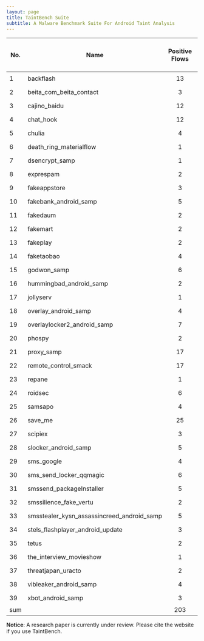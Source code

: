 ```yaml
---
layout: page
title: TaintBench Suite
subtitle: A Malware Benchmark Suite For Android Taint Analysis 
---
```

| No. | Name                                       |Positive Flows |Negative Flows|                                                              Repository                                                              |                                                                    View Flows on GitPod                                                                    | Executable<br>Nexus 4<br>API Level 25 |
|-----|--------------------------------------------|:-------------:|:------------:|:------------------------------------------------------------------------------------------------------------------------------------:|:-------------------------------------------------------------------------------------------------------------------------------------------------------:|:-----:|
| 1   | backflash                                  |13|11|                  <a href='https://github.com/TaintBench/backflash'><img src='../img/github-logo.png' width='30'></a>                 |                  <a href='https://gitpod.io/#https://github.com/TaintBench/backflash'><img src='../img/gitpod-logo.svg' width='30'></a>                 |YES|
| 2   | beita_com_beita_contact                    |3|0|           <a href='https://github.com/TaintBench/beita_com_beita_contact'><img src='../img/github-logo.png' width='30'></a>          |           <a href='https://gitpod.io/#https://github.com/TaintBench/beita_com_beita_contact'><img src='../img/gitpod-logo.svg' width='30'></a>          |YES|
| 3   | cajino_baidu                               |12|3|                <a href='https://github.com/TaintBench/cajino_baidu'><img src='../img/github-logo.png' width='30'></a>                |                <a href='https://gitpod.io/#https://github.com/TaintBench/cajino_baidu'><img src='../img/gitpod-logo.svg' width='30'></a>                |NO|
| 4   | chat_hook                                  |12|1|                  <a href='https://github.com/TaintBench/chat_hook'><img src='../img/github-logo.png' width='30'></a>                 |                  <a href='https://gitpod.io/#https://github.com/TaintBench/chat_hook'><img src='../img/gitpod-logo.svg' width='30'></a>                 |YES|
| 5   | chulia                                     |4|0|                   <a href='https://github.com/TaintBench/chulia'><img src='../img/github-logo.png' width='30'></a>                   |                   <a href='https://gitpod.io/#https://github.com/TaintBench/chulia'><img src='../img/gitpod-logo.svg' width='30'></a>                   |YES|
| 6   | death_ring_materialflow                    |1|0|           <a href='https://github.com/TaintBench/death_ring_materialflow'><img src='../img/github-logo.png' width='30'></a>          |           <a href='https://gitpod.io/#https://github.com/TaintBench/death_ring_materialflow'><img src='../img/gitpod-logo.svg' width='30'></a>          |YES|
| 7   | dsencrypt_samp                             |1|0|               <a href='https://github.com/TaintBench/dsencrypt_samp'><img src='../img/github-logo.png' width='30'></a>               |               <a href='https://gitpod.io/#https://github.com/TaintBench/dsencrypt_samp'><img src='../img/gitpod-logo.svg' width='30'></a>               |YES|
| 8   | exprespam                                  |2|0|                  <a href='https://github.com/TaintBench/exprespam'><img src='../img/github-logo.png' width='30'></a>                 |                  <a href='https://gitpod.io/#https://github.com/TaintBench/exprespam'><img src='../img/gitpod-logo.svg' width='30'></a>                 |YES|
| 9   | fakeappstore                               |3|0|                <a href='https://github.com/TaintBench/fakeappstore'><img src='../img/github-logo.png' width='30'></a>                |                <a href='https://gitpod.io/#https://github.com/TaintBench/fakeappstore'><img src='../img/gitpod-logo.svg' width='30'></a>                |YES|
| 10  | fakebank_android_samp                      |5|0|            <a href='https://github.com/TaintBench/fakebank_android_samp'><img src='../img/github-logo.png' width='30'></a>           |            <a href='https://gitpod.io/#https://github.com/TaintBench/fakebank_android_samp'><img src='../img/gitpod-logo.svg' width='30'></a>           |YES|
| 11  | fakedaum                                   |2|0|                  <a href='https://github.com/TaintBench/fakedaum'><img src='../img/github-logo.png' width='30'></a>                  |                  <a href='https://gitpod.io/#https://github.com/TaintBench/fakedaum'><img src='../img/gitpod-logo.svg' width='30'></a>                  |YES|
| 12  | fakemart                                   |2|0|                  <a href='https://github.com/TaintBench/fakemart'><img src='../img/github-logo.png' width='30'></a>                  |                  <a href='https://gitpod.io/#https://github.com/TaintBench/fakemart'><img src='../img/gitpod-logo.svg' width='30'></a>                  |YES|
| 13  | fakeplay                                   |2|0|                  <a href='https://github.com/TaintBench/fakeplay'><img src='../img/github-logo.png' width='30'></a>                  |                  <a href='https://gitpod.io/#https://github.com/TaintBench/fakeplay'><img src='../img/gitpod-logo.svg' width='30'></a>                  |YES|
| 14  | faketaobao                                 |4|0|                 <a href='https://github.com/TaintBench/faketaobao'><img src='../img/github-logo.png' width='30'></a>                 |                 <a href='https://gitpod.io/#https://github.com/TaintBench/faketaobao'><img src='../img/gitpod-logo.svg' width='30'></a>                 |YES|
| 15  | godwon_samp                                |6|0|                 <a href='https://github.com/TaintBench/godwon_samp'><img src='../img/github-logo.png' width='30'></a>                |                 <a href='https://gitpod.io/#https://github.com/TaintBench/godwon_samp'><img src='../img/gitpod-logo.svg' width='30'></a>                |YES|
| 16  | hummingbad_android_samp                    |2|0|           <a href='https://github.com/TaintBench/hummingbad_android_samp'><img src='../img/github-logo.png' width='30'></a>          |           <a href='https://gitpod.io/#https://github.com/TaintBench/hummingbad_android_samp'><img src='../img/gitpod-logo.svg' width='30'></a>          |YES|
| 17  | jollyserv                                  |1|0|                  <a href='https://github.com/TaintBench/jollyserv'><img src='../img/github-logo.png' width='30'></a>                 |                  <a href='https://gitpod.io/#https://github.com/TaintBench/jollyserv'><img src='../img/gitpod-logo.svg' width='30'></a>                 |YES|
| 18  | overlay_android_samp                       |4|2|            <a href='https://github.com/TaintBench/overlay_android_samp'><img src='../img/github-logo.png' width='30'></a>            |            <a href='https://gitpod.io/#https://github.com/TaintBench/overlay_android_samp'><img src='../img/gitpod-logo.svg' width='30'></a>            |YES|
| 19  | overlaylocker2_android_samp                |7|12|         <a href='https://github.com/TaintBench/overlaylocker2_android_samp'><img src='../img/github-logo.png' width='30'></a>        |         <a href='https://gitpod.io/#https://github.com/TaintBench/overlaylocker2_android_samp'><img src='../img/gitpod-logo.svg' width='30'></a>        |YES|
| 20  | phospy                                     |2|3|                   <a href='https://github.com/TaintBench/phospy'><img src='../img/github-logo.png' width='30'></a>                   |                   <a href='https://gitpod.io/#https://github.com/TaintBench/phospy'><img src='../img/gitpod-logo.svg' width='30'></a>                   |YES|
| 21  | proxy_samp                                 |17|3|                 <a href='https://github.com/TaintBench/proxy_samp'><img src='../img/github-logo.png' width='30'></a>                 |                 <a href='https://gitpod.io/#https://github.com/TaintBench/proxy_samp'><img src='../img/gitpod-logo.svg' width='30'></a>                 |YES|
| 22  | remote_control_smack                       |17|0|            <a href='https://github.com/TaintBench/remote_control_smack'><img src='../img/github-logo.png' width='30'></a>            |            <a href='https://gitpod.io/#https://github.com/TaintBench/remote_control_smack'><img src='../img/gitpod-logo.svg' width='30'></a>            |YES|
| 23  | repane                                     |1|0|                   <a href='https://github.com/TaintBench/repane'><img src='../img/github-logo.png' width='30'></a>                   |                   <a href='https://gitpod.io/#https://github.com/TaintBench/repane'><img src='../img/gitpod-logo.svg' width='30'></a>                   |YES|
| 24  | roidsec                                    |6|0|                   <a href='https://github.com/TaintBench/roidsec'><img src='../img/github-logo.png' width='30'></a>                  |                   <a href='https://gitpod.io/#https://github.com/TaintBench/roidsec'><img src='../img/gitpod-logo.svg' width='30'></a>                  |YES|
| 25  | samsapo                                    |4|1|                   <a href='https://github.com/TaintBench/samsapo'><img src='../img/github-logo.png' width='30'></a>                  |                   <a href='https://gitpod.io/#https://github.com/TaintBench/samsapo'><img src='../img/gitpod-logo.svg' width='30'></a>                  |YES|
| 26  | save_me                                    |25|6|                   <a href='https://github.com/TaintBench/save_me'><img src='../img/github-logo.png' width='30'></a>                  |                   <a href='https://gitpod.io/#https://github.com/TaintBench/save_me'><img src='../img/gitpod-logo.svg' width='30'></a>                  |YES|
| 27  | scipiex                                    |3|0|                  <a href='https://github.com/TaintBench/scipiex '><img src='../img/github-logo.png' width='30'></a>                  |                  <a href='https://gitpod.io/#https://github.com/TaintBench/scipiex '><img src='../img/gitpod-logo.svg' width='30'></a>                  |YES|
| 28  | slocker_android_samp                       |5|0|            <a href='https://github.com/TaintBench/slocker_android_samp'><img src='../img/github-logo.png' width='30'></a>            |            <a href='https://gitpod.io/#https://github.com/TaintBench/slocker_android_samp'><img src='../img/gitpod-logo.svg' width='30'></a>            |YES|
| 29  | sms_google                                 |4|0|                 <a href='https://github.com/TaintBench/sms_google'><img src='../img/github-logo.png' width='30'></a>                 |                 <a href='https://gitpod.io/#https://github.com/TaintBench/sms_google'><img src='../img/gitpod-logo.svg' width='30'></a>                 |YES|
| 30  | sms_send_locker_qqmagic                    |6|2|           <a href='https://github.com/TaintBench/sms_send_locker_qqmagic'><img src='../img/github-logo.png' width='30'></a>          |           <a href='https://gitpod.io/#https://github.com/TaintBench/sms_send_locker_qqmagic'><img src='../img/gitpod-logo.svg' width='30'></a>          |YES|
| 31  | smssend_packageInstaller                   |5|0|          <a href='https://github.com/TaintBench/smssend_packageInstaller'><img src='../img/github-logo.png' width='30'></a>          |          <a href='https://gitpod.io/#https://github.com/TaintBench/smssend_packageInstaller'><img src='../img/gitpod-logo.svg' width='30'></a>          |YES|
| 32  | smssilience_fake_vertu                     |2|2|           <a href='https://github.com/TaintBench/smssilience_fake_vertu'><img src='../img/github-logo.png' width='30'></a>           |           <a href='https://gitpod.io/#https://github.com/TaintBench/smssilience_fake_vertu'><img src='../img/gitpod-logo.svg' width='30'></a>           |YES|
| 33  | smsstealer_kysn_assassincreed_android_samp |5|0| <a href='https://github.com/TaintBench/smsstealer_kysn_assassincreed_android_samp'><img src='../img/github-logo.png' width='30'></a> | <a href='https://gitpod.io/#https://github.com/TaintBench/smsstealer_kysn_assassincreed_android_samp'><img src='../img/gitpod-logo.svg' width='30'></a> |YES|
| 34  | stels_flashplayer_android_update           |3|0|      <a href='https://github.com/TaintBench/stels_flashplayer_android_update'><img src='../img/github-logo.png' width='30'></a>      |      <a href='https://gitpod.io/#https://github.com/TaintBench/stels_flashplayer_android_update'><img src='../img/gitpod-logo.svg' width='30'></a>      |YES|
| 35  | tetus                                      |2|0|                    <a href='https://github.com/TaintBench/tetus'><img src='../img/github-logo.png' width='30'></a>                   |                    <a href='https://gitpod.io/#https://github.com/TaintBench/tetus'><img src='../img/gitpod-logo.svg' width='30'></a>                   |YES|
| 36  | the_interview_movieshow                    |1|0|           <a href='https://github.com/TaintBench/the_interview_movieshow'><img src='../img/github-logo.png' width='30'></a>          |           <a href='https://gitpod.io/#https://github.com/TaintBench/the_interview_movieshow'><img src='../img/gitpod-logo.svg' width='30'></a>          |YES|
| 37  | threatjapan_uracto                         |2|0|             <a href='https://github.com/TaintBench/threatjapan_uracto'><img src='../img/github-logo.png' width='30'></a>             |             <a href='https://gitpod.io/#https://github.com/TaintBench/threatjapan_uracto'><img src='../img/gitpod-logo.svg' width='30'></a>             |YES|
| 38  | vibleaker_android_samp                     |4|0|           <a href='https://github.com/TaintBench/vibleaker_android_samp'><img src='../img/github-logo.png' width='30'></a>           |           <a href='https://gitpod.io/#https://github.com/TaintBench/vibleaker_android_samp'><img src='../img/gitpod-logo.svg' width='30'></a>           |YES|
| 39  | xbot_android_samp                          |3|0|              <a href='https://github.com/TaintBench/xbot_android_samp'><img src='../img/github-logo.png' width='30'></a>             |              <a href='https://gitpod.io/#https://github.com/TaintBench/xbot_android_samp'><img src='../img/gitpod-logo.svg' width='30'></a>             |YES|
| sum |                                            |203|46|                                                                                                                                      |                                                                                                                                                         ||

**Notice**: A research paper is currently under review. Please cite the website if you use TaintBench.